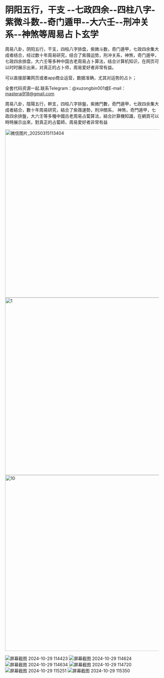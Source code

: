 #  阴阳五行，干支 --七政四余--四柱八字-紫微斗数--奇门遁甲--大六壬--刑冲关系--神煞等周易占卜玄学
周易八卦，阴阳五行，干支，四柱八字排盘，紫微斗数，奇门遁甲，七政四余集大成者结合，经过数十年周易研究，结合了紫薇运势，刑冲关系，神煞，奇门遁甲，七政四余排盘，大六壬等多种中国古老周易占卜算法，结合计算机知识，在网页可以时时展示出来，对真正的占卜师，周易爱好者非常有益。

可以直接部署网页或者app商业运营，数据准确，尤其对运势的占卜；

全套代码资源一起.联系Telegram：@xuzongbin001或E-mail：masterai918@gmail.com

周易八卦，陰陽五行，幹支，四柱八字排盤，紫微鬥數，奇門遁甲，七政四余集大成者結合，數十年周易研究，結合了紫薇運勢，刑沖關系，
神煞，奇門遁甲，七政四余排盤，大六壬等多種中國古老周易占蔔算法，結合計算機知識，在網頁可以時時展示出來，對真正的占蔔師，周易愛好者非常有益

<img width="550" alt="微信图片_20250315113404" src="https://github.com/user-attachments/assets/61accf0b-d0e4-4b99-97d8-a5cf903cabdb" />
<img width="580" alt="1" src="https://github.com/user-attachments/assets/48025356-b9bd-42b8-b002-fd3e6fb9144c" />
<img width="575" alt="10" src="https://github.com/user-attachments/assets/36cbf23e-873f-4818-bdc3-b598deb216c8" />


![屏幕截图 2024-10-29 114423](https://github.com/user-attachments/assets/93d0ffd3-4b22-4ebc-8d9f-2d0a91816e31)
![屏幕截图 2024-10-29 114624](https://github.com/user-attachments/assets/be593f24-d2d6-4498-b102-733f71f76922)
![屏幕截图 2024-10-29 114634](https://github.com/user-attachments/assets/f88cbc80-5b9e-4206-9bb0-fe9f4cefb3dd)
![屏幕截图 2024-10-29 114720](https://github.com/user-attachments/assets/724266c5-8232-4ebb-ad2b-5bcdb5467409)
![屏幕截图 2024-10-29 115251](https://github.com/user-attachments/assets/7e22419c-7894-4f53-ab38-74602c046376)
![屏幕截图 2024-10-29 115350](https://github.com/user-attachments/assets/5688048b-7e8f-4e19-a5af-bcfce89596c7)





